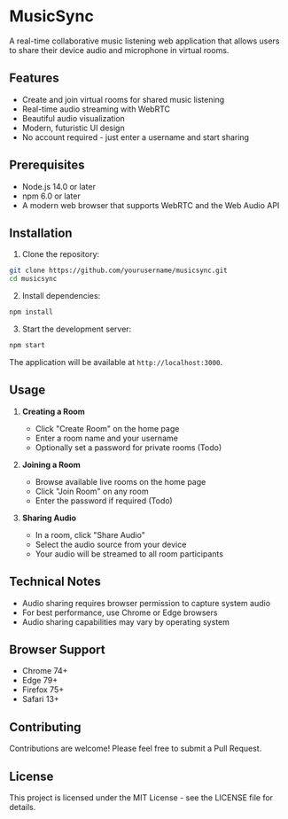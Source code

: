 # MusicSync

A real-time collaborative music listening web application that allows users to share their device audio and microphone in virtual rooms.

## Features

- Create and join virtual rooms for shared music listening
- Real-time audio streaming with WebRTC
- Beautiful audio visualization
- Modern, futuristic UI design
- No account required - just enter a username and start sharing

## Prerequisites

- Node.js 14.0 or later
- npm 6.0 or later
- A modern web browser that supports WebRTC and the Web Audio API

## Installation

1. Clone the repository:
```bash
git clone https://github.com/yourusername/musicsync.git
cd musicsync
```

2. Install dependencies:
```bash
npm install
```

3. Start the development server:
```bash
npm start
```

The application will be available at `http://localhost:3000`.

## Usage

1. **Creating a Room**
   - Click "Create Room" on the home page
   - Enter a room name and your username
   - Optionally set a password for private rooms (Todo)

2. **Joining a Room**
   - Browse available live rooms on the home page
   - Click "Join Room" on any room
   - Enter the password if required (Todo)

3. **Sharing Audio**
   - In a room, click "Share Audio"
   - Select the audio source from your device
   - Your audio will be streamed to all room participants

## Technical Notes

- Audio sharing requires browser permission to capture system audio
- For best performance, use Chrome or Edge browsers
- Audio sharing capabilities may vary by operating system

## Browser Support

- Chrome 74+
- Edge 79+
- Firefox 75+
- Safari 13+

## Contributing

Contributions are welcome! Please feel free to submit a Pull Request.

## License

This project is licensed under the MIT License - see the LICENSE file for details.
